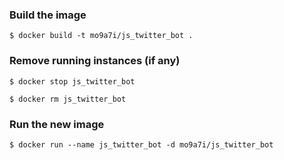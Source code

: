 ### Build the image

`$ docker build -t mo9a7i/js_twitter_bot .`

### Remove running instances (if any)

`$ docker stop js_twitter_bot`

`$ docker rm js_twitter_bot`

### Run the new image

`$ docker run --name js_twitter_bot -d mo9a7i/js_twitter_bot `
